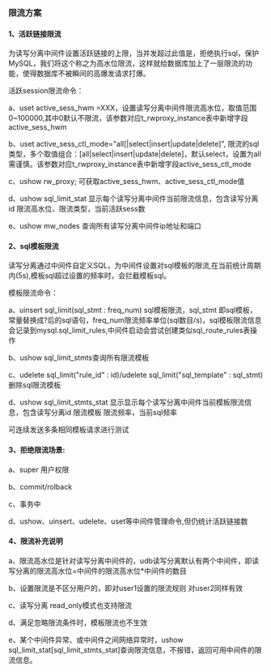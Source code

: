 ### 限流方案


#### 1、活跃链接限流

为读写分离中间件设置活跃链接的上限，当并发超过此值是，拒绝执行sql，保护MySQL，我们将这个称之为高水位限流，这样就给数据库加上了一层限流的功能，使得数据库不被瞬间的高爆发请求打爆。

活跃session限流命令：

a、uset active_sess_hwm =XXX，设置读写分离中间件限流高水位，取值范围0~100000,其中0默认不限流，该参数对应t_rwproxy_instance表中新增字段active_sess_hwm

b、uset active_sess_ctl_mode="all[|select|insert|update|delete]", 限流的sql类型，多个取值组合：[all|select|insert|update|delete]，默认select，设置为all需谨慎。该参数对应t_rwproxy_instance表中新增字段active_sess_ctl_mode

c、ushow rw_proxy; 可获取active_sess_hwm、active_sess_ctl_mode值

d、ushow sql_limit_stat 显示每个读写分离中间件当前限流信息，包含读写分离id 限流高水位、限流类型，当前活跃sess数

e、ushow mw_nodes 查询所有读写分离中间件ip地址和端口


#### 2、sql模板限流

读写分离通过中间件自定义SQL，为中间件设置对sql模板的限流,在当前统计周期内(5s),模板sql超过设置的频率时，会拦截模板sql。

模板限流命令：

a、uinsert sql_limit(sql_stmt : freq_num) sql模板限流，sql_stmt 即sql模板，常量替换成?后的sql语句，freq_num限流频率单位(sql数目/s)，sql模板限流信息会记录到mysql.sql_limit_rules,中间件启动会尝试创建类似sql_route_rules表操作

b、ushow sql_limit_stmts查询所有限流模板

c、udelete sql_limit("rule_id" : id)/udelete sql_limit("sql_template" : sql_stmt) 删除sql限流模板

d、ushow sql_limit_stmts_stat 显示显示每个读写分离中间件当前模板限流信息，包含读写分离id 限流模板 限流频率，当前sql频率

可连续发送多条相同模板请求进行测试



#### 3、拒绝限流场景:
a、super 用户权限

b、commit/rolback

c、事务中

d、ushow、uinsert、udelete、uset等中间件管理命令,但仍统计活跃链接数



#### 4、限流补充说明
a、限流高水位是针对读写分离中间件的，udb读写分离默认有两个中间件，即读写分离的限流高水位=中间件的限流高水位*中间件的数目

b、设置限流是不区分用户的，即对user1设置的限流规则 对user2同样有效

c、读写分离 read_only模式也支持限流

d、满足忽略限流条件时，模板限流也不生效

e、某个中间件异常、或中间件之间网络异常时，ushow sql_limit_stat[sql_limit_stmts_stat]查询限流信息，不报错，返回可用中间件的限流信息。
